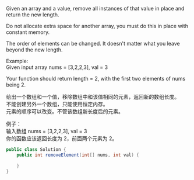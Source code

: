 Given an array and a value, remove all instances of that value in place and return the new length.

Do not allocate extra space for another array, you must do this in place with constant memory.

The order of elements can be changed. It doesn't matter what you leave beyond the new length.

Example:  
Given input array nums = [3,2,2,3], val = 3

Your function should return length = 2, with the first two elements of nums being 2.


给出一个数组和一个值，移除数组中和该值相同的元素，返回新的数组长度。  
不能创建另外一个数组，只能使用恒定内存。  
元素的顺序可以改变。不管该数组新长度后的元素。  

例子：  
输入数组 nums = [3,2,2,3], val = 3  
你的函数应该返回长度为 2，前面两个元素为 2。

```java
public class Solution {
    public int removeElement(int[] nums, int val) {
        
    }
}
```
